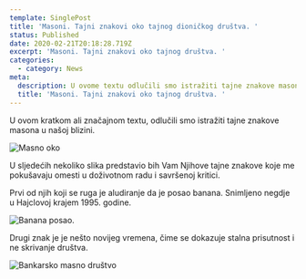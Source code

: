 ```yaml
---
template: SinglePost
title: 'Masoni. Tajni znakovi oko tajnog dioničkog društva. '
status: Published
date: 2020-02-21T20:18:28.719Z
excerpt: 'Masoni. Tajni znakovi oko tajnog društva. '
categories:
  - category: News
meta:
  description: U ovome textu odlučili smo istražiti tajne znakove masona u našoj blizini.
  title: 'Masoni. Tajni znakovi oko tajnog društva. '
---
```

U ovom kratkom ali značajnom textu, odlučili smo istražiti tajne znakove masona u našoj blizini.

![Masno oko](https://ucarecdn.com/1fe96431-034e-46c1-be11-ecc47f8afaa9/ "Masno oko")

U sljedećih nekoliko slika predstavio bih Vam Njihove tajne znakove koje me pokušavaju omesti u doživotnom radu i savršenoj kritici.

Prvi od njih koji se ruga je aludiranje da je posao banana. Snimljeno negdje u Hajclovoj krajem 1995. godine.

![Banana posao.](https://ucarecdn.com/8dab9f14-7155-4c54-a58b-545544d21927/-/preview/-/enhance/89/ "Posao je banana.")



Drugi znak je je nešto novijeg vremena, čime se dokazuje stalna prisutnost i ne skrivanje društva.

![Bankarsko masno društvo](https://ucarecdn.com/a4812351-e535-4769-88ce-fdac09d1b0b4/-/preview/-/enhance/94/ "Bankarsko masno društvo")
